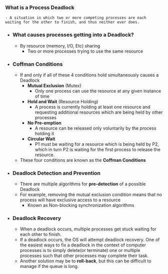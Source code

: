 ### What is a Process Deadlock
	- A situation in which two or more competing processes are each waiting for the other to finish, and thus neither ever does.
- ### What causes processes getting into a Deadlock?
	- By resource (memory, I/O, Etc) sharing
		- Two or more processes trying to use the same resource
- ### Coffman Conditions
	- If and only if all of these 4 conditions hold simultaneously causes a Deadlock
		- **Mutual Exclusion** (Mutex)
			- Only one process can use the resource at any given instance of time
		- **Hold and Wait** (Resource Holding)
			- A process is currently holding at least one resource and requesting additional resources which are being held by other processes
		- **No Pre-emption**
			- A resource can be released only voluntarily by the process holding it
		- **Circular Wait**
			- P1 must be waiting for a resource which is being held by P2, which in turn P2 is waiting for the first process to release the resource.
	- These four conditions are known as the **Coffman Conditions**
- ### Deadlock Detection and Prevention
	- There are multiple algorithms for **pre-detection** of a possible Deadlock
	- For example, removing the mutual exclusion condition means that no process will have exclusive access to a resource
		- Known as Non-blocking synchronization algorithms
- ### Deadlock Recovery
	- When a deadlock occurs, multiple processes get stuck waiting for each other to finish.
	- If a deadlock occurs, the OS will attempt deadlock recovery. One of the easiest ways to fix a deadlock in the context of computer processes is to simply delete(or terminate) one or multiple processes such that other processes may complete their task.
	- Another solution may be to **roll-back**, but this can be difficult to manage if the queue is long.